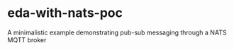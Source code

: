 # eda-with-nats-poc
A minimalistic example demonstrating pub-sub messaging through a NATS MQTT broker
